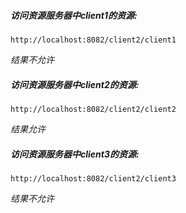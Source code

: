 
##### 访问资源服务器中client1的资源: 
    http://localhost:8082/client2/client1 
*结果不允许*
##### 访问资源服务器中client2的资源: 
    http://localhost:8082/client2/client2 
*结果允许*
##### 访问资源服务器中client3的资源: 
    http://localhost:8082/client2/client3 
*结果不允许*
